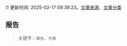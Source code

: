 :alarm_clock: 更新时间: 2025-02-17 09:39:23。[文章来源](/README.md)、[文章分类](/TAGS.md)

## 报告


> 关键字：`报告`、`月报`



